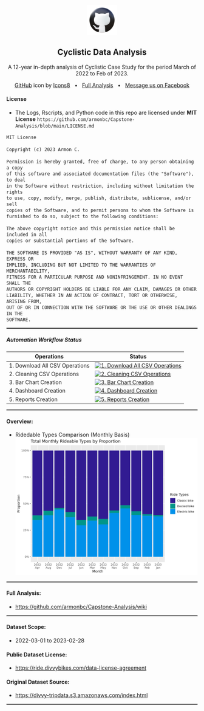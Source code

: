 <p align="center">
  <img src="icons8-github-750.png" alt="AndroidIDE" width="80" height="80"/>
</p>

<h2 align="center"><b>Cyclistic Data Analysis</b></h2>
<p align="center">
  A 12-year in-depth analysis of Cyclistic Case Study for the period March of 2022 to Feb of 2023.
<p>
<p align="center">
  <a target="_blank" href="https://icons8.com/icon/LoL4bFzqmAa0/github">GitHub</a> icon by <a target="_blank" href="https://icons8.com">Icons8</a> &nbsp; &#8226; &nbsp;
  <a href="https://github.com/armonbc/Capstone-Analysis/wiki">Full Analysis</a> &nbsp; &#8226; &nbsp;
  <a href="https://www.facebook.com/profile.php?id=100082066580204&mibextid=ZbWKwL">Message us on Facebook</a>
</p>

#### License
- The Logs, Rscripts, and Python code in this repo are licensed under <b>MIT License</b>
`https://github.com/armonbc/Capstone-Analysis/blob/main/LICENSE.md`
```
MIT License

Copyright (c) 2023 Armon C.

Permission is hereby granted, free of charge, to any person obtaining a copy
of this software and associated documentation files (the "Software"), to deal
in the Software without restriction, including without limitation the rights
to use, copy, modify, merge, publish, distribute, sublicense, and/or sell
copies of the Software, and to permit persons to whom the Software is
furnished to do so, subject to the following conditions:

The above copyright notice and this permission notice shall be included in all
copies or substantial portions of the Software.

THE SOFTWARE IS PROVIDED "AS IS", WITHOUT WARRANTY OF ANY KIND, EXPRESS OR
IMPLIED, INCLUDING BUT NOT LIMITED TO THE WARRANTIES OF MERCHANTABILITY,
FITNESS FOR A PARTICULAR PURPOSE AND NONINFRINGEMENT. IN NO EVENT SHALL THE
AUTHORS OR COPYRIGHT HOLDERS BE LIABLE FOR ANY CLAIM, DAMAGES OR OTHER
LIABILITY, WHETHER IN AN ACTION OF CONTRACT, TORT OR OTHERWISE, ARISING FROM,
OUT OF OR IN CONNECTION WITH THE SOFTWARE OR THE USE OR OTHER DEALINGS IN THE
SOFTWARE.
```
<hr style="border:1px solid gray">

##### Automation Workflow Status
| Operations | Status |
| --------- | ------ |
| 1. Download All CSV Operations | [![1. Download All CSV Operations](https://github.com/armonbc/Capstone-Analysis/actions/workflows/csv_prepare.yml/badge.svg)](https://github.com/armonbc/Capstone-Analysis/actions/workflows/csv_prepare.yml) |
| 2. Cleaning CSV Operations | [![2. Cleaning CSV Operations](https://github.com/armonbc/Capstone-Analysis/actions/workflows/csv_clean.yml/badge.svg)](https://github.com/armonbc/Capstone-Analysis/actions/workflows/csv_clean.yml) |
| 3. Bar Chart Creation | [![3. Bar Chart Creation](https://github.com/armonbc/Capstone-Analysis/actions/workflows/chart_bar.yml/badge.svg)](https://github.com/armonbc/Capstone-Analysis/actions/workflows/chart_bar.yml) |
| 4. Dashboard Creation | [![4. Dashboard Creation](https://github.com/armonbc/Capstone-Analysis/actions/workflows/chart_bar.yml/badge.svg)](https://github.com/armonbc/Capstone-Analysis/actions/workflows/chart_bar.yml) |
| 5. Reports Creation | [![5. Reports Creation](https://github.com/armonbc/Capstone-Analysis/actions/workflows/chart_bar.yml/badge.svg)](https://github.com/armonbc/Capstone-Analysis/actions/workflows/chart_bar.yml) |

<hr style="border:1px solid gray">

#### Overview:
- Ridedable Types Comparison (Monthly Basis)
![alt text](https://github.com/armonbc/Capstone-Analysis/blob/main/cleaned_graphs/rt_by_month.png?raw=true)

<hr style="border:1px solid gray">

#### Full Analysis:
- https://github.com/armonbc/Capstone-Analysis/wiki

<hr style="border:1px solid gray">

#### Dataset Scope:
- 2022-03-01 to 2023-02-28

#### Public Dataset License:
- https://ride.divvybikes.com/data-license-agreement

#### Original Dataset Source:
- https://divvy-tripdata.s3.amazonaws.com/index.html

<hr style="border:1px solid gray">
